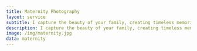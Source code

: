 ```yaml
---
title: Maternity Photography
layout: service
subtitle: I capture the beauty of your family, creating timeless memories that you'll cherish forever.
description: I capture the beauty of your family, creating timeless memories that you'll cherish forever.
image: /img/maternity.jpg
data: maternity
---
```


<!-- This page uses the maternity.yaml data file for content -->
